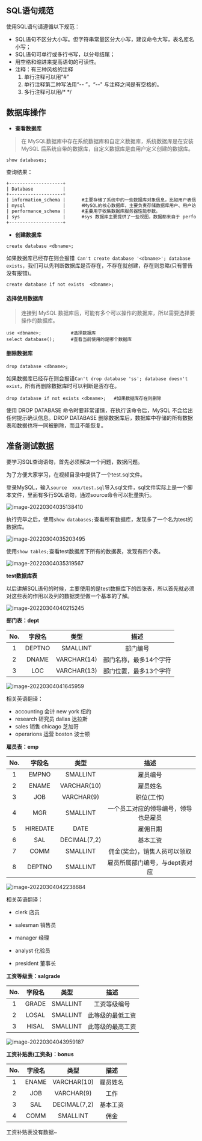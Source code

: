 ## SQL语句规范

使用SQL语句请遵循以下规范：

+ SQL语句不区分大小写。但字符串常量区分大小写，建议命令大写，表名库名小写；
+ SQL语句可单行或多行书写，以分号结尾；
+ 用空格和缩进来提高语句的可读性。
+ 注释：有三种风格的注释
  1. 单行注释可以用“#”
  2. 单行注释第二种写法用“-- ”，“--" 与注释之间是有空格的。
  3. 多行注释可以用/* */

## 数据库操作

+ **查看数据库**

> 在 MySQL数据库中存在系统数据库和自定义数据库，系统数据库是在安装 MySQL 后系统自带的数据库，自定义数据库是由用户定义创建的数据库。

```mysql
show databases;
```

查询结果：

```reStructuredText
+--------------------+
| Database           |
+--------------------+
| information_schema |		#主要存储了系统中的一些数据库对象信息，比如用户表信息、列信息、权限信息、字符集信息和分区信息等。
| mysql              |		#MySQL的核心数据库，主要负责存储数据库用户、用户访问权限等 MySQL 自己需要使用的控制和管理信息。
| performance_schema |		#主要用于收集数据库服务器性能参数。
| sys                |		#sys 数据库主要提供了一些视图，数据都来自于 performation_schema，主要是让开发者和使用者更方便地查看性能问题。
+--------------------+
```



+  **创建数据库**

```mysql
create database <dbname>;
```

如果数据库已经存在则会报错` Can't create database '<dbname>'; database exists`，我们可以先判断数据库是否存在，不存在就创建，存在则忽略(只有警告没有报错)。

```mysql
create database if not exists  <dbname>;
```



#### 选择使用数据库

>  连接到 MySQL 数据库后，可能有多个可以操作的数据库，所以需要选择要操作的数据库。

```mysql
use <dbname>;			#选择数据库
select database();		#查看当前使用的是哪个数据库
```



#### 删除数据库

```mysql
drop database <dbname>;
```

如果数据库已经存在则会报错`Can't drop database 'ss'; database doesn't exist`，所有再删除数据库时可以判断是否存在。

```mysql
drop database if not exists <dbname>;	#如果数据库存在则删除
```

使用 DROP DATABASE 命令时要非常谨慎，在执行该命令后，MySQL 不会给出任何提示确认信息。DROP DATABASE 删除数据库后，数据库中存储的所有数据表和数据也将一同被删除，而且不能恢复。



## 准备测试数据

要学习SQL查询语句，首先必须解决一个问题，数据问题。

为了方便大家学习，在视频目录中提供了一个test.sql文件。

登录MySQL，输入`source  xxx/test.sql`导入sql文件，sql文件实际上是一个脚本文件，里面有多行SQL语句，通过source命令可以批量执行。

![image-20220304035138410](assets/image-20220304035138410.png)

执行完毕之后，使用`show databases;`查看所有数据库，发现多了一个名为test的数据库。

![image-20220304035203495](assets/image-20220304035203495.png)

使用`show tables;`查看test数据库下所有的数据表，发现有四个表。

![image-20220304035319567](assets/image-20220304035319567.png)

**test数据库表**

以后讲解SQL语句的时候，主要使用的是test数据库下的四张表，所以首先就必须对这些表的作用以及列的数据类型做一个基本的了解。

![image-20220304040215245](assets/image-20220304040215245.png)

**部门表：dept**

| No.  | 字段名 |    类型     |          描述          |
| :--: | :----: | :---------: | :--------------------: |
|  1   | DEPTNO |  SMALLINT   |        部门编号        |
|  2   | DNAME  | VARCHAR(14) | 部门名称，最多14个字符 |
|  3   |  LOC   | VARCHAR(13) | 部门位置，最多13个字符 |

![image-20220304041645959](assets/image-20220304041645959.png)

相关英语翻译：

+ accounting 会计   new york 纽约
+ research 研究员   dallas  达拉斯
+ sales 销售              chicago 芝加哥
+ operarions 运营   boston 波士顿



**雇员表：emp**

| No.  |  字段名  |     类型     |                 描述                 |
| :--: | :------: | :----------: | :----------------------------------: |
|  1   |  EMPNO   |   SMALLINT   |               雇员编号               |
|  2   |  ENAME   | VARCHAR(10)  |               雇员姓名               |
|  3   |   JOB    |  VARCHAR(9)  |              职位(工作)              |
|  4   |   MGR    |   SMALLINT   | 一个员工对应的领导编号，领导也是雇员 |
|  5   | HIREDATE |     DATE     |               雇佣日期               |
|  6   |   SAL    | DECIMAL(7,2) |               基本工资               |
|  7   |   COMM   |   SMALLINT   |     佣金(奖金)，销售人员可以领取     |
|  8   |  DEPTNO  |   SMALLINT   |    雇员所属部门编号，与dept表对应    |

![image-20220304042238684](assets/image-20220304042238684.png)

相关英语翻译：

+ clerk 店员

+ salesman 销售员

+ manager 经理

+ analyst 化验员

+ president 董事长

  

**工资等级表：salgrade**

| No.  | 字段名 |   类型   |       描述       |
| :--: | :----: | :------: | :--------------: |
|  1   | GRADE  | SMALLINT |   工资等级编号   |
|  2   | LOSAL  | SMALLINT | 此等级的最低工资 |
|  3   | HISAL  | SMALLINT | 此等级的最高工资 |

![image-20220304043959187](assets/image-20220304043959187.png)




**工资补贴表(工资条)：bonus**

| No.  | 字段名 |     类型     |   描述   |
| :--: | :----: | :----------: | :------: |
|  1   | ENAME  | VARCHAR(10)  | 雇员姓名 |
|  2   |  JOB   |  VARCHAR(9)  |   工作   |
|  3   |  SAL   | DECIMAL(7,2) | 基本工资 |
|  4   |  COMM  |   SMALLINT   |   佣金   |

工资补贴表没有数据~